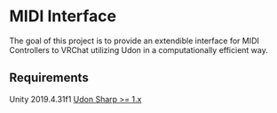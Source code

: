 # MIDI Interface

The goal of this project is to provide an extendible interface for MIDI Controllers to VRChat utilizing Udon in a computationally efficient way.

## Requirements
Unity 2019.4.31f1
[Udon Sharp >= 1.x](https://github.com/vrchat-community/UdonSharp)
